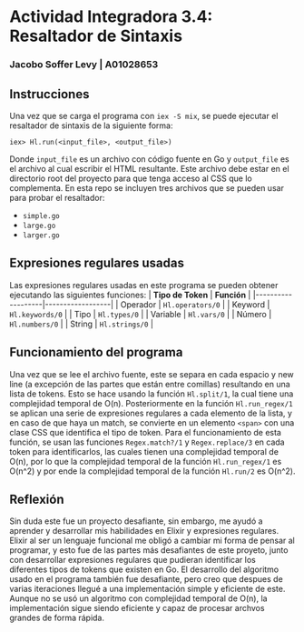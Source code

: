 # Actividad Integradora 3.4: Resaltador de Sintaxis

### Jacobo Soffer Levy | A01028653

## Instrucciones

Una vez que se carga el programa con `iex -S mix`, se puede ejecutar el resaltador de sintaxis de la siguiente forma:

```
iex> Hl.run(<input_file>, <output_file>)
```

Donde `input_file` es un archivo con código fuente en Go y `output_file` es el archivo al cual escribir el HTML resultante. Este archivo debe estar en el directorio root del proyecto para que tenga acceso al CSS que lo complementa. En esta repo se incluyen tres archivos que se pueden usar para probar el resaltador:

- `simple.go`
- `large.go`
- `larger.go`

## Expresiones regulares usadas

Las expresiones regulares usadas en este programa se pueden obtener ejecutando las siguientes funciones:
| **Tipo de Token** | **Función** |
|-------------------|------------------|
| Operador | `Hl.operators/0` |
| Keyword | `Hl.keywords/0` |
| Tipo | `Hl.types/0` |
| Variable | `Hl.vars/0` |
| Número | `Hl.numbers/0` |
| String | `Hl.strings/0` |

## Funcionamiento del programa

Una vez que se lee el archivo fuente, este se separa en cada espacio y new line (a excepción de las partes que están entre comillas) resultando en una lista de tokens. Esto se hace usando la función `Hl.split/1`, la cual tiene una complejidad temporal de O(n). Posteriormente en la función `Hl.run_regex/1` se aplican una serie de expresiones regulares a cada elemento de la lista, y en caso de que haya un match, se convierte en un elemento `<span>` con una clase CSS que identifica el tipo de token. Para el funcionamiento de esta función, se usan las funciones `Regex.match?/1` y `Regex.replace/3` en cada token para identificarlos, las cuales tienen una complejidad temporal de O(n), por lo que la complejidad temporal de la función `Hl.run_regex/1` es O(n^2) y por ende la complejidad temporal de la función `Hl.run/2` es O(n^2).

## Reflexión

Sin duda este fue un proyecto desafiante, sin embargo, me ayudó a aprender y desarrollar mis habilidades en Elixir y expresiones regulares. Elixir al ser un lenguaje funcional me obligó a cambiar mi forma de pensar al programar, y esto fue de las partes más desafiantes de este proyeto, junto con desarrollar expresiones regulares que pudieran identificar los diferentes tipos de tokens que existen en Go. El desarrollo
del algoritmo usado en el programa también fue desafiante, pero creo que despues de varias iteraciones llegué a una implementación simple y eficiente de este. Aunque no se usó un algoritmo con complejidad temporal de O(n), la implementación sigue siendo eficiente y capaz de procesar archvos grandes de forma rápida.
